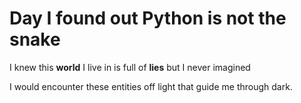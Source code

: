 # Day I found out Python is not the snake


I knew this __world__ I live in is full of __lies__ but I never imagined

I would encounter these entities off light that guide me through dark.
